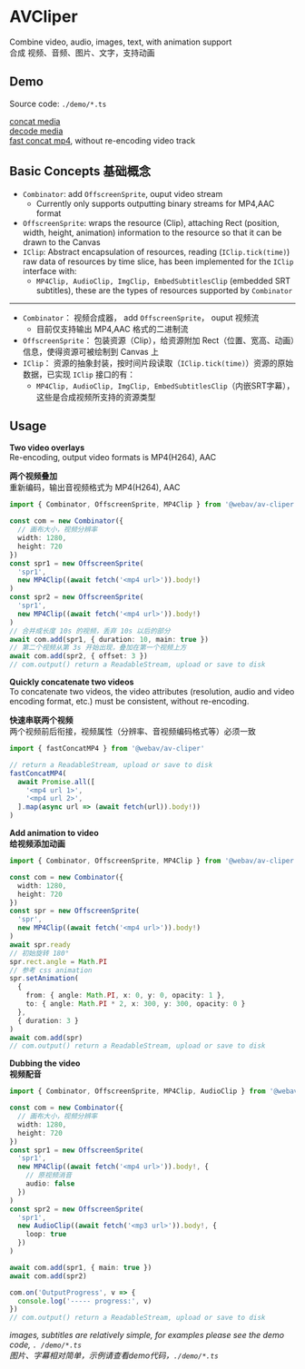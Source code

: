 # AVCliper

Combine video, audio, images, text, with animation support  
合成 视频、音频、图片、文字，支持动画  

## Demo
Source code: `./demo/*.ts`  

[concat media](https://hughfenghen.github.io/WebAV/demo/concat-media.html)  
[decode media](https://hughfenghen.github.io/WebAV/demo/decode-media.html)  
[fast concat mp4](https://hughfenghen.github.io/WebAV/demo/fast-concat-mp4.html), without re-encoding video track  

## Basic Concepts 基础概念
- `Combinator`: add `OffscreenSprite`, ouput video stream
  - Currently only supports outputting binary streams for MP4,AAC format  
- `OffscreenSprite`: wraps the resource (Clip), attaching Rect (position, width, height, animation) information to the resource so that it can be drawn to the Canvas
- `IClip`: Abstract encapsulation of resources, reading (`IClip.tick(time)`) raw data of resources by time slice, has been implemented for the `IClip` interface with: 
  - `MP4Clip, AudioClip, ImgClip, EmbedSubtitlesClip` (embedded SRT subtitles), these are the types of resources supported by `Combinator`  

<hr />

- `Combinator`： 视频合成器， add `OffscreenSprite`， ouput 视频流  
  - 目前仅支持输出 MP4,AAC 格式的二进制流
- `OffscreenSprite`： 包装资源（Clip），给资源附加 Rect（位置、宽高、动画）信息，使得资源可被绘制到 Canvas 上  
- `IClip`： 资源的抽象封装，按时间片段读取（`IClip.tick(time)`）资源的原始数据，已实现 `IClip` 接口的有：  
  - `MP4Clip, AudioClip, ImgClip, EmbedSubtitlesClip`（内嵌SRT字幕），这些是合成视频所支持的资源类型  


## Usage
**Two video overlays**  
Re-encoding, output video formats is MP4(H264), AAC

**两个视频叠加**  
重新编码，输出音视频格式为 MP4(H264), AAC  

```ts
import { Combinator, OffscreenSprite, MP4Clip } from '@webav/av-cliper'

const com = new Combinator({
  // 画布大小，视频分辨率
  width: 1280,
  height: 720
})
const spr1 = new OffscreenSprite(
  'spr1',
  new MP4Clip((await fetch('<mp4 url>')).body!)
)
const spr2 = new OffscreenSprite(
  'spr1',
  new MP4Clip((await fetch('<mp4 url>')).body!)
)
// 合并成长度 10s 的视频，丢弃 10s 以后的部分
await com.add(spr1, { duration: 10, main: true })
// 第二个视频从第 3s 开始出现，叠加在第一个视频上方
await com.add(spr2, { offset: 3 })
// com.output() return a ReadableStream, upload or save to disk
```

**Quickly concatenate two videos**  
To concatenate two videos, the video attributes (resolution, audio and video encoding format, etc.) must be consistent, without re-encoding.  

**快速串联两个视频**  
两个视频前后衔接，视频属性（分辨率、音视频编码格式等）必须一致  
```ts
import { fastConcatMP4 } from '@webav/av-cliper'

// return a ReadableStream, upload or save to disk
fastConcatMP4(
  await Promise.all([
    '<mp4 url 1>',
    '<mp4 url 2>',
  ].map(async url => (await fetch(url)).body!))
)
```

**Add animation to video**  
**给视频添加动画**  
```ts
import { Combinator, OffscreenSprite, MP4Clip } from '@webav/av-cliper'

const com = new Combinator({
  width: 1280,
  height: 720
})
const spr = new OffscreenSprite(
  'spr',
  new MP4Clip((await fetch('<mp4 url>')).body!)
)
await spr.ready
// 初始旋转 180°
spr.rect.angle = Math.PI
// 参考 css animation
spr.setAnimation(
  {
    from: { angle: Math.PI, x: 0, y: 0, opacity: 1 },
    to: { angle: Math.PI * 2, x: 300, y: 300, opacity: 0 }
  },
  { duration: 3 }
)
await com.add(spr)
// com.output() return a ReadableStream, upload or save to disk
```

**Dubbing the video**  
**视频配音**  
```ts
import { Combinator, OffscreenSprite, MP4Clip, AudioClip } from '@webav/av-cliper'

const com = new Combinator({
  // 画布大小，视频分辨率
  width: 1280,
  height: 720
})
const spr1 = new OffscreenSprite(
  'spr1',
  new MP4Clip((await fetch('<mp4 url>')).body!, {
    // 原视频消音
    audio: false
  })
)
const spr2 = new OffscreenSprite(
  'spr1',
  new AudioClip((await fetch('<mp3 url>')).body!, {
    loop: true
  })
)

await com.add(spr1, { main: true })
await com.add(spr2)

com.on('OutputProgress', v => {
  console.log('----- progress:', v)
})
// com.output() return a ReadableStream, upload or save to disk
```

*images, subtitles are relatively simple, for examples please see the demo code, `. /demo/*.ts`*  
*图片、字幕相对简单，示例请查看demo代码，`./demo/*.ts`*  
